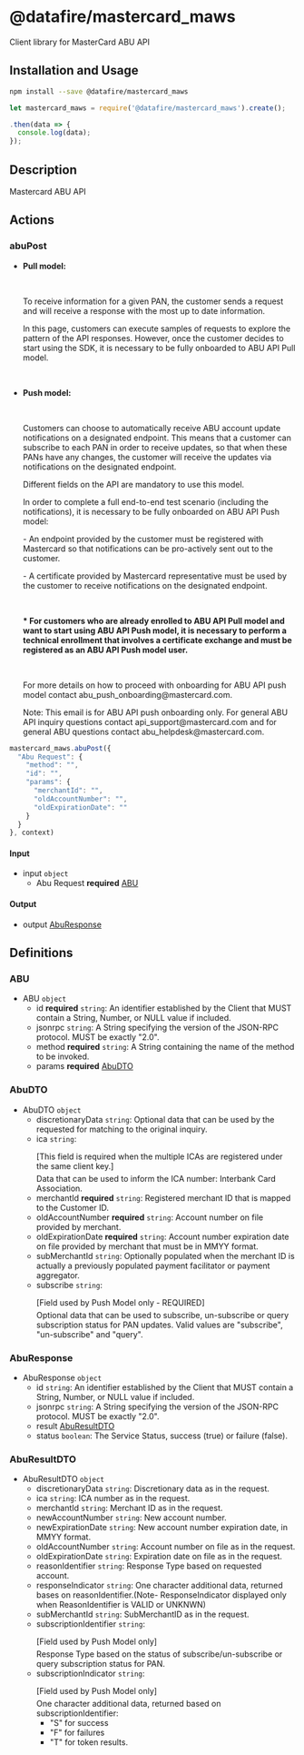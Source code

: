 # @datafire/mastercard_maws

Client library for MasterCard ABU API

## Installation and Usage
```bash
npm install --save @datafire/mastercard_maws
```
```js
let mastercard_maws = require('@datafire/mastercard_maws').create();

.then(data => {
  console.log(data);
});
```

## Description

Mastercard ABU API

## Actions

### abuPost
<ul>
  <li><p><b>Pull model:</b></p>
    <br>
    <p>To receive information for a given PAN, the customer sends a request and will receive a response with the most up to date information.</p>
    <p>In this page, customers can execute samples of requests to explore the pattern of the API responses. However, once the customer decides to start using the SDK, it is necessary to be fully onboarded to ABU API Pull model.</p>
  </li>
  <br>
  <li><p><b>Push model:</b></p>
    <br>
    <p>Customers can choose to automatically receive ABU account update notifications on a designated endpoint. This means that a customer can subscribe to each PAN in order to receive updates, so that when these PANs have any changes, the customer will receive the updates via notifications on the designated endpoint.</p>
    <p>Different fields on the API are mandatory to use this model.</p><p>In order to complete a full end-to-end test scenario (including the notifications), it is necessary to be fully onboarded on ABU API Push model:</p>
    <p>- An endpoint provided by the customer must be registered with Mastercard so that notifications can be pro-actively sent out to the customer.</p>
    <p>- A certificate provided by Mastercard representative must be used by the customer to receive notifications on the designated endpoint.</p>
    <br>
    <p><b>* For customers who are already enrolled to ABU API Pull model and want to start using ABU API Push model, it is necessary to perform a technical enrollment that involves a certificate exchange and must be registered as an ABU API Push model user.</b></p>
    <br>
    <p>For more details on how to proceed with onboarding for ABU API push model contact abu_push_onboarding@mastercard.com.</p><p>Note: This email is for ABU API push onboarding only. For general ABU API inquiry questions contact api_support@mastercard.com and for general ABU questions contact abu_helpdesk@mastercard.com.</p>
  </li>
</ul>


```js
mastercard_maws.abuPost({
  "Abu Request": {
    "method": "",
    "id": "",
    "params": {
      "merchantId": "",
      "oldAccountNumber": "",
      "oldExpirationDate": ""
    }
  }
}, context)
```

#### Input
* input `object`
  * Abu Request **required** [ABU](#abu)

#### Output
* output [AbuResponse](#aburesponse)



## Definitions

### ABU
* ABU `object`
  * id **required** `string`: An identifier established by the Client that MUST contain a String, Number, or NULL value if included.
  * jsonrpc `string`: A String specifying the version of the JSON-RPC protocol. MUST be exactly "2.0".
  * method **required** `string`: A String containing the name of the method to be invoked.
  * params **required** [AbuDTO](#abudto)

### AbuDTO
* AbuDTO `object`
  * discretionaryData `string`: Optional data that can be used by the requested for matching to the original inquiry.
  * ica `string`: <p class='suffix-required' style='margin-bottom:5px'>[This field is required when the multiple ICAs are registered under the same client key.]</p>Data that can be used to inform the ICA number: Interbank Card Association.
  * merchantId **required** `string`: Registered merchant ID that is mapped to the Customer ID.
  * oldAccountNumber **required** `string`: Account number on file provided by merchant.
  * oldExpirationDate **required** `string`: Account number expiration date on file provided by merchant that must be in MMYY format.
  * subMerchantId `string`: Optionally populated when the merchant ID is actually a previously populated payment facilitator or payment aggregator.
  * subscribe `string`: <p class="suffix-required" style="margin-bottom:5px">[Field used by Push Model only - REQUIRED]</p>Optional data that can be used to subscribe, un-subscribe or query subscription status for PAN updates. Valid values are "subscribe", "un-subscribe" and "query".

### AbuResponse
* AbuResponse `object`
  * id `string`: An identifier established by the Client that MUST contain a String, Number, or NULL value if included.
  * jsonrpc `string`: A String specifying the version of the JSON-RPC protocol. MUST be exactly "2.0".
  * result [AbuResultDTO](#aburesultdto)
  * status `boolean`: The Service Status, success (true) or failure (false).

### AbuResultDTO
* AbuResultDTO `object`
  * discretionaryData `string`: Discretionary data as in the request.
  * ica `string`: ICA number as in the request.
  * merchantId `string`: Merchant ID as in the request.
  * newAccountNumber `string`: New account number.
  * newExpirationDate `string`: New account number expiration date, in MMYY format.
  * oldAccountNumber `string`: Account number on file as in the request.
  * oldExpirationDate `string`: Expiration date on file as in the request.
  * reasonIdentifier `string`: Response Type based on requested account.
  * responseIndicator `string`: One character additional data, returned bases on  reasonIdentifier.(Note- ResponseIndicator displayed only when ReasonIdentifier is VALID or UNKNWN)
  * subMerchantId `string`: SubMerchantID as in the request.
  * subscriptionIdentifier `string`: <p class="suffix-required" style="margin-bottom:5px">[Field used by Push Model only]</p> Response Type based on the status of subscribe/un-subscribe or query subscription status for PAN.
  * subscriptionIndicator `string`: <p class="suffix-required" style="margin-bottom:5px">[Field used by Push Model only]</p> One character additional data, returned based on subscriptionIdentifier:<ul><li>"S" for success</li><li>"F" for failures</li><li>"T" for token results.</li></ul>


